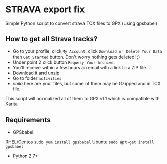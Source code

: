 # STRAVA export fix
Simple Python script to convert strava TCX files to GPX (using gpsbabel)

## How to get all Strava tracks?
- Go to your profile, click `My Account`, click `Download or Delete Your Data` then `Get Started` button. Don't worry nothing gets deleted! ;) 
- Under point 2 click button `Requesy Your Archive`.
- You'll receive within a few hours an email with a link to a ZIP file. 
- Download it and unzip
- Go to folder `activities`
- *voila* here are your files, but some of them may be Gzipped and in TCX file. 

This script will normalized all of them to GPX v1.1 which is compatible with Karita

 
## Requirements
- GPSbabel:

RHEL/Centos `sudo yum install gpsbabel`
Ubuntu `sudo apt-get install gpsbabel`

- Python 2.7+

